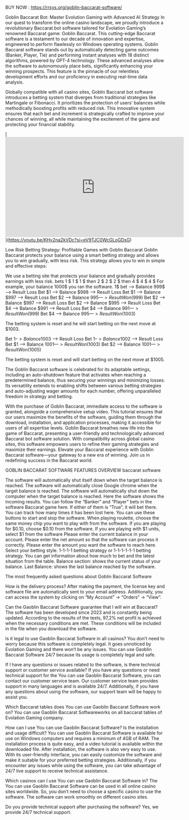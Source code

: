 BUY NOW : https://rrsys.org/goblin-baccarat-software/

Goblin Baccarat Bot: Master Evolution Gaming with Advanced AI Strategy
In our quest to transform the online casino landscape, we proudly introduce a revolutionary Baccarat bot software tailored for Evolation Gaming’s renowned Baccarat game: Goblin Baccarat. This cutting-edge Baccarat software is a testament to our decade of innovation and expertise, engineered to perform flawlessly on Windows operating systems. Goblin Baccarat software stands out by automatically detecting game outcomes (Banker, Player, Tie) and performing instant analyses with 18 distinct algorithms, powered by GPT-4 technology. These advanced analyses allow the software to autonomously place bets, significantly enhancing your winning prospects. This feature is the pinnacle of our relentless development efforts and our proficiency in executing real-time data analysis.

Globally compatible with all casino sites, Goblin Baccarat bot software introduces a betting system that diverges from traditional strategies like Martingale or Fibonacci. It prioritizes the protection of users’ balances while methodically boosting profits with reduced risk. This innovative system ensures that each bet and increment is strategically crafted to improve your chances of winning, all while maintaining the excitement of the game and protecting your financial stability.


[[<iframe width="560" height="315" src="https://www.youtube.com/embed/KHv2na2kVDc?si=NrH3oKBxwxmZfg2P" title="YouTube video player" frameborder="0" allow="accelerometer; autoplay; clipboard-write; encrypted-media; gyroscope; picture-in-picture; web-share" referrerpolicy="strict-origin-when-cross-origin" allowfullscreen></iframe>
](https://youtu.be/KHv2na2kVDc?si=eV9TJC0WcGLoGDsG)](https://youtu.be/KHv2na2kVDc?si=eV9TJC0WcGLoGDsG)

Low Risk Betting Strategy: Profitable Games with Goblin Baccarat
Goblin Baccarat protects your balance using a smart betting strategy and allows you to win gradually, with less risk. This strategy allows you to win in simple and effective steps:

We use a betting site that protects your balance and gradually provides earnings with less risk. bets 1 $ 1 $ 1 $ then 2 $ 2 $ 2 $  then 4 $ 4 $ 4 $
For example, your balance 1000$ you ran the software.
1$ bet –> Balance 999$ —> Result Loss
Bet $1 –> Balance $998 —> Result Loss
Bet $1 –> Balance $997 —> Result Loss
Bet $2 –> Balance $995 —> Result Won ($999)
Bet $2 –> Balance $997 —> Result Loss
Bet $2 –> Balance $995 —> Result Loss
Bet $4 –> Balance $991 —> Result Loss
Bet $4 –> Balance $991 —> Result Won ($999)
Bet $4 –> Balance $995 —> Result Won ($1003)

The betting system is reset and he will start betting on the next move at $1003.

Bet $1 –> Balance 1003$ —> Result Loss
Bet $1 –> Balance 1002$ —> Result Loss
Bet $1 –> Balance $1001 —> Result Won ($1003)
Bet $2 –> Balance $1001 —> Result Won ($1005)

The betting system is reset and will start betting on the next move at $1005.

 

The Goblin Baccarat software is celebrated for its adaptable settings, including an auto-shutdown feature that activates when reaching a predetermined balance, thus securing your winnings and minimizing losses. Its versatility extends to enabling shifts between various betting strategies and auto-adjusting wager amounts for each number, offering unparalleled freedom in strategy and betting.

With the purchase of Goblin Baccarat, immediate access to the software is granted, alongside a comprehensive setup video. This tutorial ensures that our users maximize the benefits of the software, guiding them through the download, installation, and application processes, making it accessible for users of all expertise levels. Goblin Baccarat breathes new life into the game of Baccarat, presenting a user-friendly and technologically advanced Baccarat bot software solution. With compatibility across global casino sites, this software empowers users to refine their gaming strategies and maximize their earnings. Elevate your Baccarat experience with Goblin Baccarat software—your gateway to a new era of winning. Join us in redefining success in the Baccarat world.

 

 

 

 

GOBLIN BACCARAT SOFTWARE FEATURES OVERVIEW
baccarat software

The software will automatically shut itself down when the target balance is reached.
The software will automatically close Google chrome when the target balance is reached.
The software will automatically shut down the computer when the target balance is reached.
Here the software shows the incoming results.
You can follow the “Banker” and “Player” bets in the software Baccarat game here. If either of them is “True”, it will bet there.
You can track how many times it has been lost here.
You can use these buttons to start and stop the software.
When playing roulette, choose the same money chip you want to play with from the software. If you are playing for $0.10, choose $0.10 from the software. If you are playing with $1 units, select $1 from the software
Please enter the current balance in your account. Please enter the net amount so that the software can process it correctly.
Please enter the amount you want the software to reach here.
Select your betting style. 1-1-1-1 betting strategy or 1-1-1-1-1-1 betting strategy.
You can get information about how much to bet and the latest situation from the table.
Balance section: shows the current status of your balance. Last Balance: shows the last balance reached by the software.


The most frequently asked questions about Goblin Baccarat Software
 

How is the delivery process?
After making the payment, the license key and software file are automatically sent to your email address. Additionally, you can access the system by clicking on “My Account” -> “Orders” -> “View”.

Can the Gaoblin Baccarat Software guarantee that I will win at Baccarat?
The software has been developed since 2023 and is constantly being updated. According to the results of the tests, 97,2% net profit is achieved when the necessary conditions are met. These conditions will be included in the file when you download the software.

Is it legal to use Gaoblin Baccarat Software in all casinos?
You don’t need to worry because this software is completely legal. It goes unnoticed by Evolation Gaming and there won’t be any issues. You can use Gaoblin Baccarat Software  24/7 because its usage is completely legal and safe.

If I have any questions or issues related to the software, is there technical support or customer service available?
If you have any questions or need technical support for the You can use Gaoblin Baccarat Software, you can contact our customer service team. Our customer service team provides support in many languages and is available 24/7. Additionally, if you have any questions about using the software, our support team will be happy to assist you.

Which Baccarat tables does You can use Gaoblin Baccarat Software work on?
You can use Gaoblin Baccarat Softwareworks on all baccarat tables of Evolation Gaming company.

How can I use You can use Gaoblin Baccarat Software? Is the installation and usage difficult?
You can use Gaoblin Baccarat Software is available for use on Windows computers and requires a minimum of 4GB of RAM. The installation process is quite easy, and a video tutorial is available within the downloaded file. After installation, the software is also very easy to use. With its user-friendly interface, you can easily customize the software and make it suitable for your preferred betting strategies. Additionally, if you encounter any issues while using the software, you can take advantage of 24/7 live support to receive technical assistance.

Which casinos can I use You can use Gaoblin Baccarat Software in?
The You can use Gaoblin Baccarat Software can be used in all online casino sites worldwide. So, you don’t need to choose a specific casino to use the software. The software can work smoothly on different casino sites.

Do you provide technical support after purchasing the software?
Yes, we provide 24/7 technical support.
